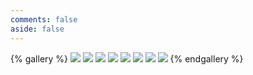 ```yaml
---
comments: false
aside: false
---
```

{% gallery %}
![](https://cdn.jsdelivr.net/gh/qiaoyihe/Figure-bed/xc/gd/1.jpg)
![](https://cdn.jsdelivr.net/gh/qiaoyihe/Figure-bed/xc/gd/2.jpg)
![](https://cdn.jsdelivr.net/gh/qiaoyihe/Figure-bed/xc/gd/3.jpg)
![](https://cdn.jsdelivr.net/gh/qiaoyihe/Figure-bed/xc/gd/4.jpg)
![](https://cdn.jsdelivr.net/gh/qiaoyihe/Figure-bed/xc/gd/5.jpg)
![](https://cdn.jsdelivr.net/gh/qiaoyihe/Figure-bed/xc/gd/6.jpg)
![](https://cdn.jsdelivr.net/gh/qiaoyihe/Figure-bed/xc/gd/7.jpg)
![](https://cdn.jsdelivr.net/gh/qiaoyihe/Figure-bed/xc/gd/8.jpg)
{% endgallery %}

